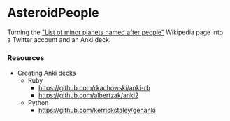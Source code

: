 # AsteroidPeople

Turning the ["List of minor planets named after people"](https://www.wikiwand.com/en/List_of_minor_planets_named_after_people) 
Wikipedia page into a Twitter account and an Anki deck.

### Resources

* Creating Anki decks
  * Ruby
    * https://github.com/rkachowski/anki-rb
    * https://github.com/albertzak/anki2
  * Python
    * https://github.com/kerrickstaley/genanki
